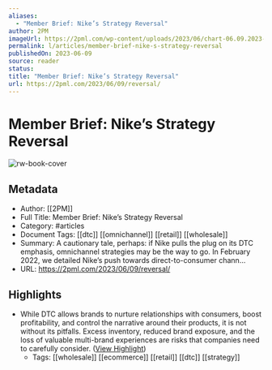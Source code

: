 ```yaml
---
aliases:
  - "Member Brief: Nike’s Strategy Reversal"
author: 2PM
imageUrl: https://2pml.com/wp-content/uploads/2023/06/chart-06.09.2023-scaled.jpg
permalink: l/articles/member-brief-nike-s-strategy-reversal
publishedOn: 2023-06-09
source: reader
status: 
title: "Member Brief: Nike’s Strategy Reversal"
url: https://2pml.com/2023/06/09/reversal/
---
```

# Member Brief: Nike’s Strategy Reversal

![rw-book-cover](https://2pml.com/wp-content/uploads/2023/06/chart-06.09.2023-scaled.jpg)

## Metadata

- Author: [[2PM]]
- Full Title: Member Brief: Nike’s Strategy Reversal
- Category: #articles
- Document Tags: [[dtc]] [[omnichannel]] [[retail]] [[wholesale]]
- Summary: A cautionary tale, perhaps: if Nike pulls the plug on its DTC emphasis, omnichannel strategies may be the way to go. In February 2022, we detailed Nike’s push towards direct-to-consumer chann…
- URL: https://2pml.com/2023/06/09/reversal/

## Highlights

- While DTC allows brands to nurture relationships with consumers, boost profitability, and control the narrative around their products, it is not without its pitfalls. Excess inventory, reduced brand exposure, and the loss of valuable multi-brand experiences are risks that companies need to carefully consider. ([View Highlight](https://read.readwise.io/read/01h666mtqa322b5smjxnkswg3y))
    - Tags: [[wholesale]] [[ecommerce]] [[retail]] [[dtc]] [[strategy]]
